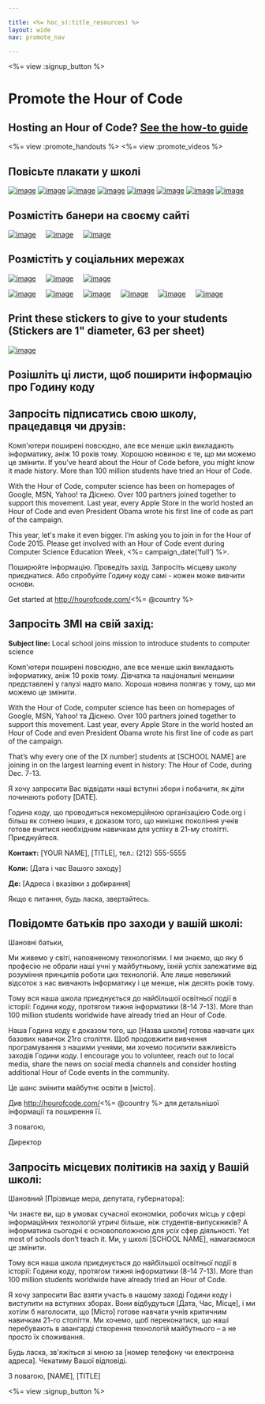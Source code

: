 ```yaml
---

title: <%= hoc_s(:title_resources) %>
layout: wide
nav: promote_nav

---
```


<link rel="stylesheet" type="text/css" href="/css/promote-page.css" />
</link>

<%= view :signup_button %>

# Promote the Hour of Code

## Hosting an Hour of Code? [See the how-to guide](<%= resolve_url('/resources/how-to') %>)

<%= view :promote_handouts %> <%= view :promote_videos %>

<a id="posters"></a>

## Повісьте плакати у школі

[![image](/images/fit-280/malala-yousafzai.png)](/files/malala-yousafzai-poster.pdf) [![image](/images/fit-280/sheryl-sandberg.png)](/files/sheryl-sandberg-poster.pdf) [![image](/images/fit-280/mark-zuckerberg.png)](/files/mark-zuckerberg-poster.pdf) [![image](/images/fit-280/marissa-mayer.png)](/files/marissa-mayer-poster.pdf) [![image](/images/fit-280/susan.png)](/files/susan-wojcicki-poster.pdf) [![image](/images/fit-280/chris-bosh.png)](/files/chris-bosh-poster.pdf) [![image](/images/fit-280/barack-obama.png)](/files/barack-obama-poster.pdf) [![image](/images/fit-280/ashton-kutcher.png)](/files/ashton-kutcher-poster.pdf)

<a id="banners"></a>

## Розмістіть банери на своєму сайті

[![image](/images/fit-250/banner1.jpg)](/images/banner1.jpg)&nbsp;&nbsp;&nbsp;&nbsp; [![image](/images/fit-250/banner3.jpg)](/images/banner3.jpg)&nbsp;&nbsp;&nbsp;&nbsp; [![image](/images/fit-500/banner5.jpg)](/images/banner5.jpg)&nbsp;&nbsp;&nbsp;&nbsp;

<a id="social"></a>

## Розмістіть у соціальних мережах

[![image](/images/fit-250/social-1.jpg)](/images/social-1.jpg)&nbsp;&nbsp;&nbsp;&nbsp; [![image](/images/fit-250/social-2.jpg)](/images/social-2.jpg)&nbsp;&nbsp;&nbsp;&nbsp; [![image](/images/fit-250/social-3.jpg)](/images/social-3.jpg)&nbsp;&nbsp;&nbsp;&nbsp;

[![image](/images/fit-250/mark.jpg)](/images/mark.jpg)&nbsp;&nbsp;&nbsp;&nbsp; [![image](/images/fit-250/susan.png)](/images/susan.png)&nbsp;&nbsp;&nbsp;&nbsp; [![image](/images/fit-250/chris.jpg)](/images/chris.jpg)&nbsp;&nbsp;&nbsp;&nbsp; [![image](/images/fit-250/marissa.jpg)](/images/marissa.jpg)&nbsp;&nbsp;&nbsp;&nbsp; [![image](/images/fit-250/ashton.jpg)](/images/ashton.jpg)&nbsp;&nbsp;&nbsp;&nbsp; [![image](/images/fit-250/barack.jpg)](/images/barack.jpg)&nbsp;&nbsp;&nbsp;&nbsp;

<a id="stickers"></a>

## Print these stickers to give to your students (Stickers are 1" diameter, 63 per sheet)

[![image](/images/fit-250/hour-of-code-stickers.png)](/images/hour-of-code-stickers.pdf)

<a id="sample-emails"></a>

## Розішліть ці листи, щоб поширити інформацію про Годину коду

<a id="email"></a>

## Запросіть підписатись свою школу, працедавця чи друзів:

Комп'ютери поширені повсюдно, але все менше шкіл викладають інформатику, аніж 10 років тому. Хорошою новиною є те, що ми можемо це змінити. If you've heard about the Hour of Code before, you might know it made history. More than 100 million students have tried an Hour of Code.

With the Hour of Code, computer science has been on homepages of Google, MSN, Yahoo! та Діснею. Over 100 partners joined together to support this movement. Last year, every Apple Store in the world hosted an Hour of Code and even President Obama wrote his first line of code as part of the campaign.

This year, let's make it even bigger. I’m asking you to join in for the Hour of Code 2015. Please get involved with an Hour of Code event during Computer Science Education Week, <%= campaign_date('full') %>.

Поширюйте інформацію. Проведіть захід. Запросіть місцеву школу приєднатися. Або спробуйте Годину коду самі - кожен може вивчити основи.

Get started at http://hourofcode.com/<%= @country %>

<a id="media-pitch"></a>

## Запросіть ЗМІ на свій захід:

**Subject line:** Local school joins mission to introduce students to computer science

Комп'ютери поширені повсюдно, але все менше шкіл викладають інформатику, аніж 10 років тому. Дівчатка та національні меншини представлені у галузі надто мало. Хороша новина полягає у тому, що ми можемо це змінити.

With the Hour of Code, computer science has been on homepages of Google, MSN, Yahoo! та Діснею. Over 100 partners joined together to support this movement. Last year, every Apple Store in the world hosted an Hour of Code and even President Obama wrote his first line of code as part of the campaign.

That’s why every one of the [X number] students at [SCHOOL NAME] are joining in on the largest learning event in history: The Hour of Code, during Dec. 7-13.

Я хочу запросити Вас відвідати наші вступні збори і побачити, як діти починають роботу [DATE].

Година коду, що проводиться некомерційною організацією Code.org і більш як сотнею інших, є доказом того, що нинішнє покоління учнів готове вчитися необхідним навичкам для успіху в 21-му столітті. Приєднуйтеся.

**Контакт:** [YOUR NAME], [TITLE], тел.: (212) 555-5555

**Коли:** [Дата і час Вашого заходу]

**Де:** [Адреса і вказівки з добирання]

Якщо є питання, будь ласка, звертайтесь.

<a id="parents"></a>

## Повідомте батьків про заходи у вашій школі:

Шановні батьки,

Ми живемо у світі, наповненому технологіями. І ми знаємо, що яку б професію не обрали наші учні у майбутньому, їхній успіх залежатиме від розуміння принципів роботи цих технологій. Але лише невеликий відсоток з нас вивчають інформатику і це менше, ніж десять років тому.

Тому вся наша школа приєднується до найбільшої освітньої події в історії: Години коду, протягом тижня інформатики (8-14 7-13). More than 100 million students worldwide have already tried an Hour of Code.

Наша Година коду є доказом того, що [Назва школи] готова навчати цих базових навичок 21го століття. Щоб продовжити вивчення програмування з нашими учнями, ми хочемо посилити важливість заходів Години коду. I encourage you to volunteer, reach out to local media, share the news on social media channels and consider hosting additional Hour of Code events in the community.

Це шанс змінити майбутнє освіти в [місто].

Див http://hourofcode.com/<%= @country %> для детальнішої інформації та поширення її.

З повагою,

Директор

<a id="politicians"></a>

## Запросіть місцевих політиків на захід у Вашій школі:

Шановний [Прізвище мера, депутата, губернатора]:

Чи знаєте ви, що в умовах сучасної економіки, робочих місць у сфері інформаційних технологій утричі більше, ніж студентів-випускників? А інформатика сьогодні є основоположною для *усіх* сфер діяльності. Yet most of schools don’t teach it. Ми, у школі [SCHOOL NAME], намагаємося це змінити.

Тому вся наша школа приєднується до найбільшої освітньої події в історії: Години коду, протягом тижня інформатики (8-14 7-13). More than 100 million students worldwide have already tried an Hour of Code.

Я хочу запросити Вас взяти участь в нашому заході Години коду і виступити на вступних зборах. Вони відбудуться [Дата, Час, Місце], і ми хотіли б наголосити, що [Місто] готове навчати учнів критичним навичкам 21-го століття. Ми хочемо, щоб переконатися, що наші перебувають в авангарді створення технологій майбутнього – а не просто їх споживання.

Будь ласка, зв'яжіться зі мною за [номер телефону чи електронна адреса]. Чекатиму Вашої відповіді.

З повагою, [NAME], [TITLE]

<%= view :signup_button %>